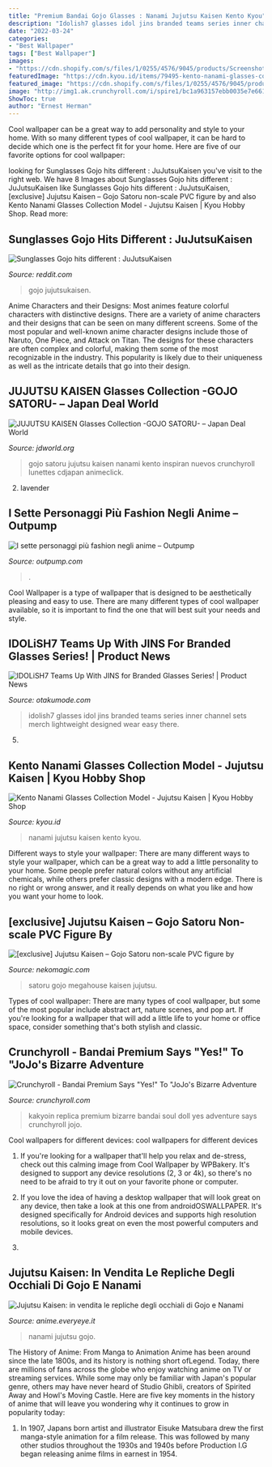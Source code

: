 ```yaml
---
title: "Premium Bandai Gojo Glasses : Nanami Jujutsu Kaisen Kento Kyou"
description: "Idolish7 glasses idol jins branded teams series inner channel sets merch lightweight designed wear easy there"
date: "2022-03-24"
categories:
- "Best Wallpaper"
tags: ["Best Wallpaper"]
images:
- "https://cdn.shopify.com/s/files/1/0255/4576/9045/products/Screenshot_20210510-131444_Chrome_1024x1024.jpg?v=1620621025"
featuredImage: "https://cdn.kyou.id/items/79495-kento-nanami-glasses-collection-model-jujutsu-kaisen.jpg"
featured_image: "https://cdn.shopify.com/s/files/1/0255/4576/9045/products/Screenshot_20210510-131444_Chrome_1024x1024.jpg?v=1620621025"
image: "http://img1.ak.crunchyroll.com/i/spire1/bc1a963157ebb0035e7e6616c7a921e71458337842_full.jpg"
ShowToc: true
author: "Ernest Herman"
---
```



Cool wallpaper can be a great way to add personality and style to your home. With so many different types of cool wallpaper, it can be hard to decide which one is the perfect fit for your home. Here are five of our favorite options for cool wallpaper: 

	

		
looking for Sunglasses Gojo hits different : JuJutsuKaisen you've visit to the right web. We have 8 Images about Sunglasses Gojo hits different : JuJutsuKaisen like Sunglasses Gojo hits different : JuJutsuKaisen, [exclusive] Jujutsu Kaisen – Gojo Satoru non-scale PVC figure by and also Kento Nanami Glasses Collection Model - Jujutsu Kaisen | Kyou Hobby Shop. Read more:
		
    
## Sunglasses Gojo Hits Different : JuJutsuKaisen

<img loading=lazy src="https://preview.redd.it/7k25iifjn3m61.jpg?auto=webp&amp;s=62aba9d52671c479198642149bcd24d20d2d569c" onerror="this.onerror=null;this.src='https://tse4.mm.bing.net/th?id=OIP.hGjg0SQWXL8B-Ejujh_6bQHaJj&amp;pid=15.1';" alt="Sunglasses Gojo hits different : JuJutsuKaisen">

_Source: reddit.com_

>gojo jujutsukaisen. 

	

Anime Characters and their Designs: Most animes feature colorful characters with distinctive designs.
There are a variety of anime characters and their designs that can be seen on many different screens. Some of the most popular and well-known anime character designs include those of Naruto, One Piece, and Attack on Titan. The designs for these characters are often complex and colorful, making them some of the most recognizable in the industry. This popularity is likely due to their uniqueness as well as the intricate details that go into their design.

    
## JUJUTSU KAISEN Glasses Collection -GOJO SATORU- – Japan Deal World

<img loading=lazy src="https://cdn.shopify.com/s/files/1/0255/4576/9045/products/Screenshot_20210510-131444_Chrome_1024x1024.jpg?v=1620621025" onerror="this.onerror=null;this.src='https://tse3.mm.bing.net/th?id=OIP.tEFO_QYIDJiKqsMryYrFGAHaHb&amp;pid=15.1';" alt="JUJUTSU KAISEN Glasses Collection -GOJO SATORU- – Japan Deal World">

_Source: jdworld.org_

>gojo satoru jujutsu kaisen nanami kento inspiran nuevos crunchyroll lunettes cdjapan animeclick. 

	

2. lavender 

    
## I Sette Personaggi Più Fashion Negli Anime – Outpump

<img loading=lazy src="https://www.outpump.com/wp-content/uploads/2021/07/outpump-gojo-5.jpeg" onerror="this.onerror=null;this.src='https://tse2.mm.bing.net/th?id=OIP.iJ-RIYi9xyHcDzLwV2wHmQHaEK&amp;pid=15.1';" alt="I sette personaggi più fashion negli anime – Outpump">

_Source: outpump.com_

>. 

	

Cool Wallpaper is a type of wallpaper that is designed to be aesthetically pleasing and easy to use. There are many different types of cool wallpaper available, so it is important to find the one that will best suit your needs and style.

    
## IDOLiSH7 Teams Up With JINS For Branded Glasses Series! | Product News

<img loading=lazy src="https://d3ieicw58ybon5.cloudfront.net/ex/610.610/u/1cf7167865da473ea07ef9803cf99167.jpg" onerror="this.onerror=null;this.src='https://tse1.mm.bing.net/th?id=OIP.GD3nZtX9wvE4yJ9rzvzWKQHaHa&amp;pid=15.1';" alt="IDOLiSH7 Teams Up With JINS for Branded Glasses Series! | Product News">

_Source: otakumode.com_

>idolish7 glasses idol jins branded teams series inner channel sets merch lightweight designed wear easy there. 

	

5.

    
## Kento Nanami Glasses Collection Model - Jujutsu Kaisen | Kyou Hobby Shop

<img loading=lazy src="https://cdn.kyou.id/items/79495-kento-nanami-glasses-collection-model-jujutsu-kaisen.jpg" onerror="this.onerror=null;this.src='https://tse4.mm.bing.net/th?id=OIP.zcyuWHHe_Hf-AZolnYcfDwHaHa&amp;pid=15.1';" alt="Kento Nanami Glasses Collection Model - Jujutsu Kaisen | Kyou Hobby Shop">

_Source: kyou.id_

>nanami jujutsu kaisen kento kyou. 

	

Different ways to style your wallpaper:
There are many different ways to style your wallpaper, which can be a great way to add a little personality to your home. Some people prefer natural colors without any artificial chemicals, while others prefer classic designs with a modern edge. There is no right or wrong answer, and it really depends on what you like and how you want your home to look.

    
## [exclusive] Jujutsu Kaisen – Gojo Satoru Non-scale PVC Figure By

<img loading=lazy src="https://www.nekomagic.net/figure_news/202108/large/megahouse_satoru_gojo02.jpg" onerror="this.onerror=null;this.src='https://tse4.mm.bing.net/th?id=OIP.bP6Tw1u_-SxO3M6B9kCokwHaLG&amp;pid=15.1';" alt="[exclusive] Jujutsu Kaisen – Gojo Satoru non-scale PVC figure by">

_Source: nekomagic.com_

>satoru gojo megahouse kaisen jujutsu. 

	

Types of cool wallpaper:
There are many types of cool wallpaper, but some of the most popular include abstract art, nature scenes, and pop art. If you're looking for a wallpaper that will add a little life to your home or office space, consider something that's both stylish and classic.

    
## Crunchyroll - Bandai Premium Says &quot;Yes!&quot; To &quot;JoJo&#039;s Bizarre Adventure

<img loading=lazy src="http://img1.ak.crunchyroll.com/i/spire1/bc1a963157ebb0035e7e6616c7a921e71458337842_full.jpg" onerror="this.onerror=null;this.src='https://tse4.mm.bing.net/th?id=OIP._8EOuEmdVPssBP9y3OJ5DwHaHa&amp;pid=15.1';" alt="Crunchyroll - Bandai Premium Says &quot;Yes!&quot; To &quot;JoJo&#039;s Bizarre Adventure">

_Source: crunchyroll.com_

>kakyoin replica premium bizarre bandai soul doll yes adventure says crunchyroll jojo. 

	

Cool wallpapers for different devices:
cool wallpapers for different devices 

1. If you're looking for a wallpaper that'll help you relax and de-stress, check out this calming image from Cool Wallpaper by WPBakery. It's designed to support any device resolutions (2, 3 or 4k), so there's no need to be afraid to try it out on your favorite phone or computer.

2. If you love the idea of having a desktop wallpaper that will look great on any device, then take a look at this one from androidOSWALLPAPER. It's designed specifically for Android devices and supports high resolution resolutions, so it looks great on even the most powerful computers and mobile devices.

3.

    
## Jujutsu Kaisen: In Vendita Le Repliche Degli Occhiali Di Gojo E Nanami

<img loading=lazy src="https://images.everyeye.it/img-notizie/jujutsu-kaisen-vendita-repliche-occhiali-gojo-nanami-euro-110-v3-505167.jpg" onerror="this.onerror=null;this.src='https://tse4.mm.bing.net/th?id=OIP.2otE40nPTd_jWo3CVElNLwHaEK&amp;pid=15.1';" alt="Jujutsu Kaisen: in vendita le repliche degli occhiali di Gojo e Nanami">

_Source: anime.everyeye.it_

>nanami jujutsu gojo. 

	

The History of Anime: From Manga to Animation
Anime has been around since the late 1800s, and its history is nothing short ofLegend. Today, there are millions of fans across the globe who enjoy watching anime on TV or streaming services. While some may only be familiar with Japan's popular genre, others may have never heard of Studio Ghibli, creators of Spirited Away and Howl's Moving Castle. Here are five key moments in the history of anime that will leave you wondering why it continues to grow in popularity today:
1) In 1907, Japans born artist and illustrator Eisuke Matsubara drew the first manga-style animation for a film release. This was followed by many other studios throughout the 1930s and 1940s before Production I.G began releasing anime films in earnest in 1954.

